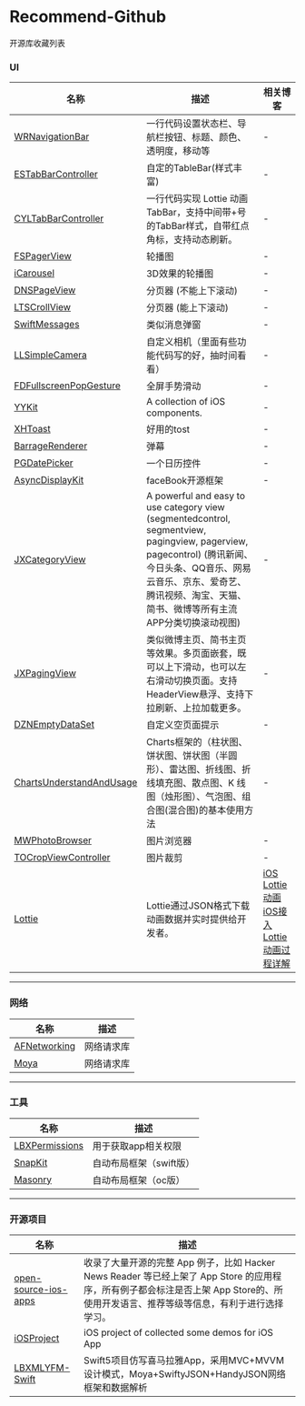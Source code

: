 # Recommend-Github
开源库收藏列表

### UI
| 名称 | 描述 | 相关博客 |
| --- | --- |---|
| [WRNavigationBar](https://github.com/wangrui460/WRNavigationBar) | 一行代码设置状态栏、导航栏按钮、标题、颜色、透明度，移动等 |- |
| [ESTabBarController](https://github.com/eggswift/ESTabBarController) | 自定的TableBar(样式丰富) |- |
| [CYLTabBarController](https://github.com/ChenYilong/CYLTabBarController) | 一行代码实现 Lottie 动画TabBar，支持中间带+号的TabBar样式，自带红点角标，支持动态刷新。 |- |
| [FSPagerView](https://github.com/WenchaoD/FSPagerView) | 轮播图 |- |
| [iCarousel](https://github.com/nicklockwood/iCarousel) | 3D效果的轮播图 |- |
| [DNSPageView](https://github.com/Danie1s/DNSPageView) | 分页器  (不能上下滚动)|- |
| [LTSCrollView](https://github.com/gltwy/LTScrollView) | 分页器 (能上下滚动)|- |
| [SwiftMessages](https://github.com/SwiftKickMobile/SwiftMessages) | 类似消息弹窗 |- |
| [LLSimpleCamera](https://github.com/omergul/LLSimpleCamera) | 自定义相机（里面有些功能代码写的好，抽时间看看）|- |
| [FDFullscreenPopGesture](https://github.com/forkingdog/FDFullscreenPopGesture) | 全屏手势滑动 |- |
| [YYKit](https://github.com/ibireme/YYKit) | A collection of iOS components. |- |
| [XHToast](https://github.com/CoderZhuXH/XHToast) | 好用的tost |- |
| [BarrageRenderer](https://github.com/unash/BarrageRenderer) | 弹幕 |- |
| [PGDatePicker](https://github.com/xiaozhuxiong121/PGDatePicker) | 一个日历控件 |- |
| [AsyncDisplayKit](https://github.com/facebookarchive/AsyncDisplayKit) | faceBook开源框架 |- |
| [JXCategoryView](https://github.com/pujiaxin33/JXCategoryView) | A powerful and easy to use category view (segmentedcontrol, segmentview, pagingview, pagerview, pagecontrol) (腾讯新闻、今日头条、QQ音乐、网易云音乐、京东、爱奇艺、腾讯视频、淘宝、天猫、简书、微博等所有主流APP分类切换滚动视图) |- |
| [JXPagingView](https://github.com/pujiaxin33/JXPagingView) | 类似微博主页、简书主页等效果。多页面嵌套，既可以上下滑动，也可以左右滑动切换页面。支持HeaderView悬浮、支持下拉刷新、上拉加载更多。 |- |
| [DZNEmptyDataSet](https://github.com/dzenbot/DZNEmptyDataSet) | 自定义空页面提示 |- |
| [ChartsUnderstandAndUsage](https://github.com/FighterLightning/ChartsUnderstandAndUsage) | Charts框架的（柱状图、饼状图、饼状图（半圆形）、雷达图、折线图、折线填充图、散点图、K 线图（烛形图）、气泡图、组合图(混合图)的基本使用方法 |- |
| [MWPhotoBrowser](https://github.com/mwaterfall/MWPhotoBrowser) | 图片浏览器 |- |
| [TOCropViewController](https://github.com/TimOliver/TOCropViewController)| 图片裁剪 | - |
| [Lottie](https://github.com/airbnb/lottie-ios) |Lottie通过JSON格式下载动画数据并实时提供给开发者。| [iOS Lottie动画](https://www.jianshu.com/p/230bda17a2b5)  [iOS接入 Lottie 动画过程详解](http://www.cocoachina.com/articles/23324)|

---
### 网络
| 名称 | 描述 |
| --- | --- |
| [AFNetworking](https://github.com/AFNetworking/AFNetworking) | 网络请求库 |
| [Moya](https://github.com/Moya/Moya) | 网络请求库 |

---
### 工具
| 名称 | 描述 |
| --- | --- |
| [LBXPermissions](https://github.com/MxABC/LBXPermission) | 用于获取app相关权限 |
| [SnapKit](https://github.com/SnapKit/SnapKit) | 自动布局框架（swift版）|
| [Masonry](https://github.com/SnapKit/Masonry) | 自动布局框架（oc版）|

---
### 开源项目
| 名称 | 描述 |
| --- | --- |
| [open-source-ios-apps](https://github.com/dkhamsing/open-source-ios-apps) | 收录了大量开源的完整 App 例子，比如 Hacker News Reader 等已经上架了 App Store 的应用程序，所有例子都会标注是否上架 App Store的、所使用开发语言、推荐等级等信息，有利于进行选择学习。 |
| [iOSProject](https://github.com/NJHu/iOSProject) | iOS project of collected some demos for iOS App |
| [LBXMLYFM-Swift](https://github.com/lb2281075105/LBXMLYFM-Swift) | Swift5项目仿写喜马拉雅App，采用MVC+MVVM设计模式，Moya+SwiftyJSON+HandyJSON网络框架和数据解析 | 


